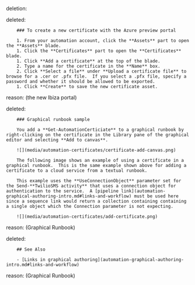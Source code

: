 deletion:

deleted:

		### To create a new certificate with the Azure preview portal
		
		1. From your automation account, click the **Assets** part to open the **Assets** blade.
		1. Click the **Certificates** part to open the **Certificates** blade.
		1. Click **Add a certificate** at the top of the blade.
		2. Type a name for the certificate in the **Name** box.
		2. Click **Select a file** under **Upload a certificate file** to browse for a .cer or .pfx file.  If you select a .pfx file, specify a password and whether it should be allowed to be exported.
		1. Click **Create** to save the new certificate asset.

reason: (the new Ibiza portal)

deleted:

		### Graphical runbook sample
		
		You add a **Get-AutomationCerticiate** to a graphical runbook by right-clicking on the certificate in the Library pane of the graphical editor and selecting **Add to canvas**.
		
		![](media/automation-certificates/certificate-add-canvas.png)
		
		The following image shows an example of using a certificate in a graphical runbook.  This is the same example shown above for adding a certificate to a cloud service from a textual runbook.  
		
		This example uses the **UseConnectionObject** parameter set for the Send-**TwilioSMS activity** that uses a connection object for authentication to the service.  A [pipeline link](automation-graphical-authoring-intro.md#links-and-workflow) must be used here since a sequence link would return a collection containing containing a single object which the Connection parameter is not expecting.
		
		![](media/automation-certificates/add-certificate.png)

reason: (Graphical Runbook)

deleted:

		## See Also
		
		- [Links in graphical authoring](automation-graphical-authoring-intro.md#links-and-workflow) 

reason: (Graphical Runbook)

